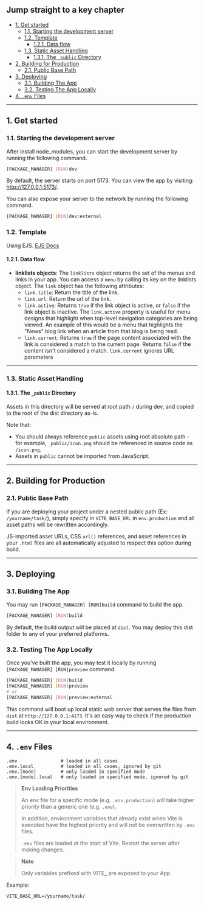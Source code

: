 ## Jump straight to a key chapter

* [1. Get started](#1.-get-started)
  * [1.1. Starting the development server](#1.1.-starting-the-development-server)
  * [1.2. Template](#1.2.-template)
    * [1.2.1. Data flow](#1.2.1.-data-flow)
  * [1.3. Static Asset Handling](#1.3.-static-asset-handling)
    * [1.3.1. The `_public` Directory](#1.3.1.-the-`_public`-directory)
* [2. Building for Production](#2.-building-for-production)
  * [2.1. Public Base Path](#2.1.-public-base-path)
* [3. Deploying](#3.-deploying)
  * [3.1. Building The App](#3.1.-building-the-app)
  * [3.2. Testing The App Locally](#3.2.-testing-the-app-locally)
* [4. `.env` Files](#4.-`.env`-files)

---

## 1. Get started

### 1.1. Starting the development server

After install node_modules, you can start the development server by running the following command.

```sh
[PACKAGE_MANAGER] [RUN]dev
```

By default, the server starts on port 5173. You can view the app by visiting: http://127.0.0.1:5173/.

You can also expose your server to the network by running the following command.


```sh
[PACKAGE_MANAGER] [RUN]dev:external
```

### 1.2. Template

Using EJS. [EJS Docs](https://ejs.co/)

#### 1.2.1. Data flow

* **linklists objects**: The `linklists` object returns the set of the menus and links in your app. You can access a `menu` by calling its key on the linklists object. The `link` object has the following attributes:
  * `link.title`: Return the title of the link.
  * `link.url`: Return the url of the link.
  * `link.active`: Returns `true` if the link object is active, or `false` if the link object is inactive. The `link.active` property is useful for menu designs that highlight when top-level navigation categories are being viewed. An example of this would be a menu that highlights the "News" blog link when an article from that blog is being read.
  * `link.current`: Returns `true` if the page content associated with the link is considered a match to the current page. Returns `false` if the content isn't considered a match. `link.current` ignores URL parameters

---

### 1.3. Static Asset Handling

#### 1.3.1. The `_public` Directory

Assets in this directory will be served at root path `/` during dev, and copied to the root of the dist directory as-is.

Note that:

* You should always reference `public` assets using root absolute path - for example, `_public/icon.png` should be referenced in source code as `/icon.png`.
* Assets in `public` cannot be imported from JavaScript.

---

## 2. Building for Production

### 2.1. Public Base Path

If you are deploying your project under a nested public path (Ex: `/yourname/task/`), simply specify in `VITE_BASE_URL` in `env.production` and all asset paths will be rewritten accordingly.

JS-imported asset URLs, CSS `url()` references, and asset references in your `.html` files are all automatically adjusted to respect this option during build.

---

## 3. Deploying

### 3.1. Building The App

You may run `[PACKAGE_MANAGER] [RUN]build` command to build the app.

```sh
[PACKAGE_MANAGER] [RUN]build
```

By default, the build output will be placed at `dist`. You may deploy this dist folder to any of your preferred platforms.

### 3.2. Testing The App Locally

Once you've built the app, you may test it locally by running `[PACKAGE_MANAGER] [RUN]preview` command.

```sh
[PACKAGE_MANAGER] [RUN]build
[PACKAGE_MANAGER] [RUN]preview
# or
[PACKAGE_MANAGER] [RUN]preview:external
```

This command will boot up local static web server that serves the files from `dist` at `http://127.0.0.1:4173`. It's an easy way to check if the production build looks OK in your local environment.

---

## 4. `.env` Files

```
.env                # loaded in all cases
.env.local          # loaded in all cases, ignored by git
.env.[mode]         # only loaded in specified mode
.env.[mode].local   # only loaded in specified mode, ignored by git
```

>**Env Loading Priorities**
>
>An env file for a specific mode (e.g. `.env.production`) will take higher priority than a generic one (e.g. `.env`).
>
>In addition, environment variables that already exist when Vite is executed have the highest priority and will not be overwritten by `.env` files.
>
>`.env` files are loaded at the start of Vite. Restart the server after making changes.

>**Note**
>
>Only variables prefixed with VITE_ are exposed to your App.

Example:
```
VITE_BASE_URL=/yourname/task/
```
